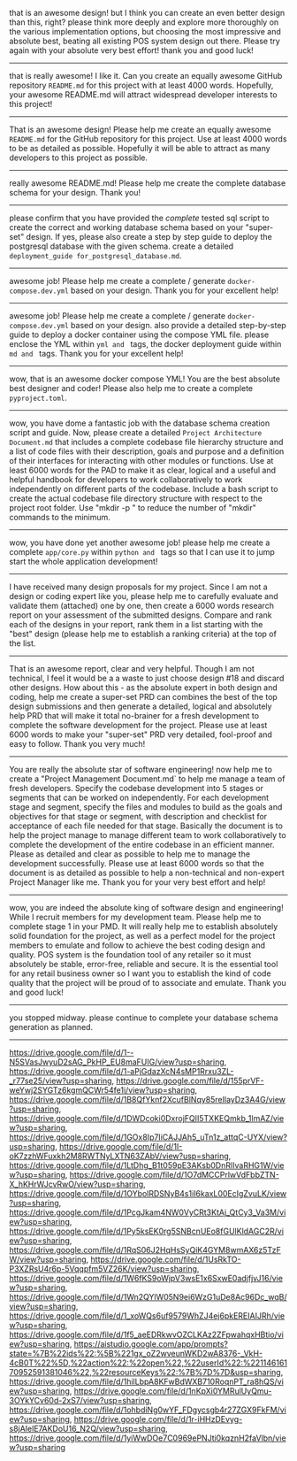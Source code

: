 that is an awesome design! but I think you can create an even better design than this, right? please think more deeply and explore more thoroughly on the various implementation options, but choosing the most impressive and absolute best, beating all existing POS system design out there. Please try again with your absolute very best effort! thank you and good luck!

---
that is really awesome! I like it. Can you create an equally awesome GitHub repository `README.md` for this project with at least 4000 words. Hopefully, your awesome README.md will attract widespread developer interests to this project!

---
That is an awesome design! Please help me create an equally awesome `README.md` for the GitHub repository for this project. Use at least 4000 words to be as detailed as possible. Hopefully it will be able to attract as many developers to this project as possible.

---
really awesome README.md! Please help me create the complete database schema for your design. Thank you!

---
please confirm that you have provided the *complete* tested sql script to create the correct and working database schema based on your "super-set" design. If yes, please also create a step by step guide to deploy the postgresql database with the given schema. create a detailed `deployment_guide for_postgresql_database.md`. 

---
awesome job! Please help me create a complete / generate `docker-compose.dev.yml` based on your design. Thank you for your excellent help!

---
awesome job! Please help me create a complete / generate `docker-compose.dev.yml` based on your design. also provide a detailed step-by-step guide to deploy a docker container using the compose YML file. please enclose the YML within ```yml and ``` tags, the docker deployment guide within ```md and ``` tags. Thank you for your excellent help!

---
wow, that is an awesome docker compose YML! You are the best absolute best designer and coder! Please also help me to create a complete `pyproject.toml`.

---
wow, you have dome a fantastic job with the database schema creation script and guide. Now, please create  a detailed `Project Architecture Document.md` that includes a complete codebase file hierarchy structure and a list of code files with their description, goals and purpose and a definition of their interfaces for interacting with other modules or functions. Use at least 6000 words for the PAD to make it as clear, logical and a useful and helpful handbook for developers to work collaboratively to work independently on different parts of the codebase. Include a bash script to create the actual codebase file directory structure with respect to the project root folder. Use "mkdir -p " to reduce the number of "mkdir" commands to the minimum.

---
wow, you have done yet another awesome job! please help me create a complete `app/core.py` within ```python and ``` tags so that I can use it to jump start the whole application development!

---
I have received many design proposals for my project. Since I am not a design or coding expert like you, please help me to carefully evaluate and validate them (attached) one by one, then create a 6000 words research report on your assessment of the submitted designs. Compare and rank each of the designs in your report, rank them in a list starting with the "best" design (please help me to establish a ranking criteria) at the top of the list.

---
That is an awesome report, clear and very helpful. Though I am not technical, I feel it would be a a waste to just choose design #18 and discard other designs. How about this - as the absolute expert in both design and coding, help me create a super-set PRD can combines the best of the top design submissions and then generate a detailed, logical and absolutely help PRD that will make it total no-brainer for a fresh development to complete the software development for the project. Please use at least 6000 words to make your "super-set" PRD very detailed, fool-proof and easy to follow. Thank you very much!

---
You are really the absolute star of software engineering! now help me to create a "Project Management Document.md` to help me manage a team of fresh developers. Specify the codebase development into 5 stages or segments that can be worked on independently. For each development stage and segment, specify the files and modules to build as the goals and objectives for that stage or segment, with description and checklist for acceptance of each file needed for that stage. Basically the document is to help the project manage to manage different team to work collaboratively to complete the development of the entire codebase in an efficient manner. Please as detailed and clear as possible to help me to manage the development successfully. Please use at least 6000 words so that the document is as detailed as possible to help a non-technical and non-expert Project Manager like me. Thank you for your very best effort and help!  

---
wow, you are indeed the absolute king of software design and engineering! While I recruit members for my development team. Please help me to complete stage 1 in your PMD. It will really help me to establish absolutely solid foundation for the project, as well as a perfect model for the project members to emulate and follow to achieve the best coding design and quality. POS system is the foundation tool of any retailer so it must absolutely be stable, error-free, reliable and secure. It is the essential tool for any retail business owner so I want you to establish the kind of code quality that the project will be proud of to associate and emulate. Thank you and good luck!

---
you stopped midway. please continue to complete your database schema generation as planned.

---
https://drive.google.com/file/d/1--N5SVasJwyuD2sAG_PkHP_EU8maFUIG/view?usp=sharing, https://drive.google.com/file/d/1-aPjGdazXcN4sMP1Rrxu3ZL-_r77se25/view?usp=sharing, https://drive.google.com/file/d/155prVF-weYwj2SYGTz6kgmQCWr54fe1i/view?usp=sharing, https://drive.google.com/file/d/1B8QfYknf2XcufBlNqy85reIlayDz3A4G/view?usp=sharing, https://drive.google.com/file/d/1DWDcoki0DxrojFQII5TXKEQmkb_1lmAZ/view?usp=sharing, https://drive.google.com/file/d/1GOx8Ip7IiCAJJAh5_uTn1z_attqC-UYX/view?usp=sharing, https://drive.google.com/file/d/1I-oK7zzhWFuxkh2M8RWTNyLXTN63ZAbV/view?usp=sharing, https://drive.google.com/file/d/1LtDhg_B1t059pE3AKsb0DnRlIvaRHG1W/view?usp=sharing, https://drive.google.com/file/d/1O7dMCCPrlwVdFbbZTN-X_hKHrWJcvRwO/view?usp=sharing, https://drive.google.com/file/d/1OYbolRDSNyB4s1iI6kaxL00EcIgZvuLK/view?usp=sharing, https://drive.google.com/file/d/1PcgJkam4NW0VyCRt3KtAj_QtCy3_Va3M/view?usp=sharing, https://drive.google.com/file/d/1Py5ksEK0rg5SNBcnUEo8fGUlKldAGC2R/view?usp=sharing, https://drive.google.com/file/d/1RqS06J2HqHsSyQiK4GYM8wmAX6z5TzFW/view?usp=sharing, https://drive.google.com/file/d/1UsRkTO-P3XZRsU4r6p-5Vqqpfm5VZ26K/view?usp=sharing, https://drive.google.com/file/d/1W6fKS9oWjpV3wsE1x6SxwE0adjfjvJ16/view?usp=sharing, https://drive.google.com/file/d/1Wn2QYlW05N9ei6WzG1uDe8Ac96Dc_wqB/view?usp=sharing, https://drive.google.com/file/d/1_xoWQs6uf9579WhZJ4ej6pkEREIAIJRh/view?usp=sharing, https://drive.google.com/file/d/1f5_aeEDRkwvOZCLKAz2ZFpwahqxHBtio/view?usp=sharing, https://aistudio.google.com/app/prompts?state=%7B%22ids%22:%5B%221gx_oZ2wveunWKD2wA8376-_VkH-4cB0T%22%5D,%22action%22:%22open%22,%22userId%22:%22114616170952591381046%22,%22resourceKeys%22:%7B%7D%7D&usp=sharing, https://drive.google.com/file/d/1hilLbpA8KFwBdWXB710RoqnPT_ra8hQS/view?usp=sharing, https://drive.google.com/file/d/1nKpXi0YMRulUyQmu-3OYkYCv60d-2xS7/view?usp=sharing, https://drive.google.com/file/d/1ohbdiNg0wYF_FDgycsgb4r27ZGX9FkFM/view?usp=sharing, https://drive.google.com/file/d/1r-iHHzDEvyg-s8jAIelE7AKDoU16_N2Q/view?usp=sharing, https://drive.google.com/file/d/1yiWwDOe7C0969ePNJti0kqznH2faVlbn/view?usp=sharing
